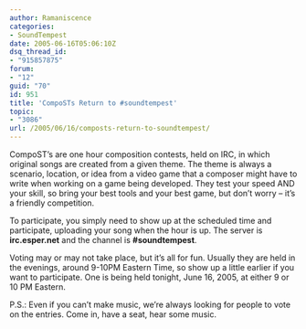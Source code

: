 ```yaml
---
author: Ramaniscence
categories:
- SoundTempest
date: 2005-06-16T05:06:10Z
dsq_thread_id:
- "915857875"
forum:
- "12"
guid: "70"
id: 951
title: 'CompoSTs Return to #soundtempest'
topic:
- "3086"
url: /2005/06/16/composts-return-to-soundtempest/
---
```


CompoST&#8217;s are one hour composition contests, held on IRC, in which original songs are created from a given theme. The theme is always a scenario, location, or idea from a video game that a composer might have to write when working on a game being developed. They test your speed AND your skill, so bring your best tools and your best game, but don&#8217;t worry &#8211; it&#8217;s a friendly competition.
  
To participate, you simply need to show up at the scheduled time and participate, uploading your song when the hour is up. The server is **irc.esper.net** and the channel is **#soundtempest**.

Voting may or may not take place, but it&#8217;s all for fun. Usually they are held in the evenings, around 9-10PM Eastern Time, so show up a little earlier if you want to participate. One is being held tonight, June 16, 2005, at either 9 or 10 PM Eastern. 

P.S.: Even if you can&#8217;t make music, we&#8217;re always looking for people to vote on the entries. Come in, have a seat, hear some music.